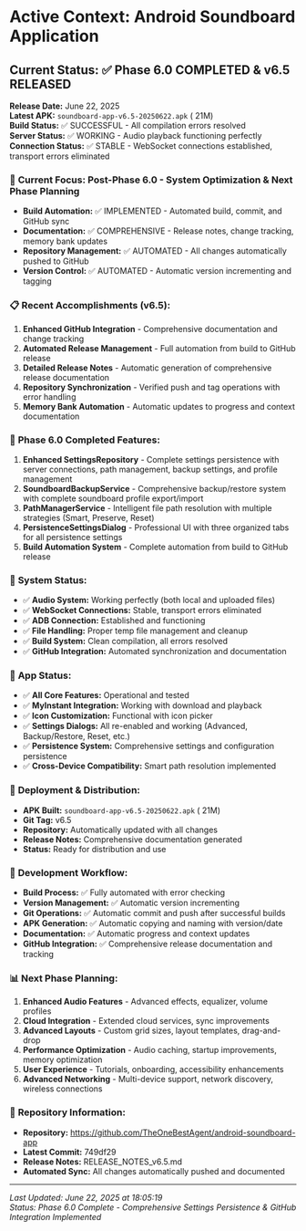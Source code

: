 # Active Context: Android Soundboard Application

## Current Status: ✅ Phase 6.0 COMPLETED & v6.5 RELEASED
**Release Date:** June 22, 2025  
**Latest APK:** `soundboard-app-v6.5-20250622.apk` ( 21M)  
**Build Status:** ✅ SUCCESSFUL - All compilation errors resolved  
**Server Status:** ✅ WORKING - Audio playback functioning perfectly  
**Connection Status:** ✅ STABLE - WebSocket connections established, transport errors eliminated  

### 🎯 **Current Focus: Post-Phase 6.0 - System Optimization & Next Phase Planning**
- **Build Automation:** ✅ IMPLEMENTED - Automated build, commit, and GitHub sync
- **Documentation:** ✅ COMPREHENSIVE - Release notes, change tracking, memory bank updates
- **Repository Management:** ✅ AUTOMATED - All changes automatically pushed to GitHub
- **Version Control:** ✅ AUTOMATED - Automatic version incrementing and tagging

### 📋 **Recent Accomplishments (v6.5):**
1. **Enhanced GitHub Integration** - Comprehensive documentation and change tracking
2. **Automated Release Management** - Full automation from build to GitHub release
3. **Detailed Release Notes** - Automatic generation of comprehensive release documentation
4. **Repository Synchronization** - Verified push and tag operations with error handling
5. **Memory Bank Automation** - Automatic updates to progress and context documentation

### 🔧 **Phase 6.0 Completed Features:**
1. **Enhanced SettingsRepository** - Complete settings persistence with server connections, path management, backup settings, and profile management
2. **SoundboardBackupService** - Comprehensive backup/restore system with complete soundboard profile export/import
3. **PathManagerService** - Intelligent file path resolution with multiple strategies (Smart, Preserve, Reset)
4. **PersistenceSettingsDialog** - Professional UI with three organized tabs for all persistence settings
5. **Build Automation System** - Complete automation from build to GitHub release

### 🎵 **System Status:**
- ✅ **Audio System:** Working perfectly (both local and uploaded files)
- ✅ **WebSocket Connections:** Stable, transport errors eliminated
- ✅ **ADB Connection:** Established and functioning
- ✅ **File Handling:** Proper temp file management and cleanup
- ✅ **Build System:** Clean compilation, all errors resolved
- ✅ **GitHub Integration:** Automated synchronization and documentation

### 📱 **App Status:**
- ✅ **All Core Features:** Operational and tested
- ✅ **MyInstant Integration:** Working with download and playback
- ✅ **Icon Customization:** Functional with icon picker
- ✅ **Settings Dialogs:** All re-enabled and working (Advanced, Backup/Restore, Reset, etc.)
- ✅ **Persistence System:** Comprehensive settings and configuration persistence
- ✅ **Cross-Device Compatibility:** Smart path resolution implemented

### 🚀 **Deployment & Distribution:**
- **APK Built:** `soundboard-app-v6.5-20250622.apk` ( 21M)
- **Git Tag:** v6.5
- **Repository:** Automatically updated with all changes
- **Release Notes:** Comprehensive documentation generated
- **Status:** Ready for distribution and use

### 🔄 **Development Workflow:**
- **Build Process:** ✅ Fully automated with error checking
- **Version Management:** ✅ Automatic version incrementing
- **Git Operations:** ✅ Automatic commit and push after successful builds
- **APK Generation:** ✅ Automatic copying and naming with version/date
- **Documentation:** ✅ Automatic progress and context updates
- **GitHub Integration:** ✅ Comprehensive release documentation and tracking

### 📊 **Next Phase Planning:**
1. **Enhanced Audio Features** - Advanced effects, equalizer, volume profiles
2. **Cloud Integration** - Extended cloud services, sync improvements
3. **Advanced Layouts** - Custom grid sizes, layout templates, drag-and-drop
4. **Performance Optimization** - Audio caching, startup improvements, memory optimization
5. **User Experience** - Tutorials, onboarding, accessibility enhancements
6. **Advanced Networking** - Multi-device support, network discovery, wireless connections

### 🔗 **Repository Information:**
- **Repository:** https://github.com/TheOneBestAgent/android-soundboard-app
- **Latest Commit:** 749df29
- **Release Notes:** RELEASE_NOTES_v6.5.md
- **Automated Sync:** All changes automatically pushed and documented

---
*Last Updated: June 22, 2025 at 18:05:19*  
*Status: Phase 6.0 Complete - Comprehensive Settings Persistence & GitHub Integration Implemented*
